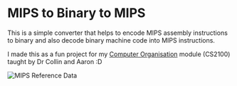 # MIPS to Binary to MIPS

This is a simple converter that helps to encode MIPS assembly instructions to binary and also decode binary machine code into MIPS instructions.

I made this as a fun project for my [Computer Organisation](https://www.comp.nus.edu.sg/~cs2100/) module (CS2100) taught by Dr Collin and Aaron :D

![MIPS Reference Data](https://www.google.com/url?sa=i&url=https%3A%2F%2Fwww.comp.nus.edu.sg%2F~cs2100%2Flect%2FMIPS_Reference_Data_page1.pdf&psig=AOvVaw0yjlGds1wLf3nqyRdUUGo3&ust=1631429857920000&source=images&cd=vfe&ved=0CAkQjRxqFwoTCKjd_fqr9vICFQAAAAAdAAAAABAI)